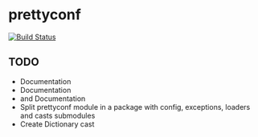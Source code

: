 # prettyconf

[![Build Status](https://travis-ci.org/osantana/prettyconf.png?branch=master)](https://travis-ci.org/osantana/prettyconf)

## TODO

* Documentation
* Documentation
* and Documentation
* Split prettyconf module in a package with config, exceptions, loaders and casts submodules
* Create Dictionary cast
